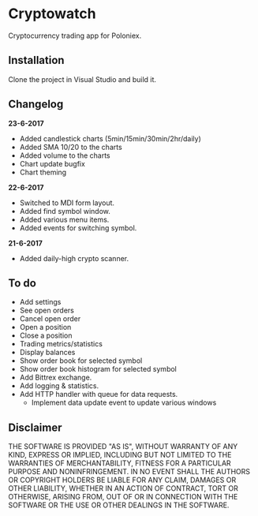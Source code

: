 # Cryptowatch

Cryptocurrency trading app for Poloniex.

## Installation

Clone the project in Visual Studio and build it.

## Changelog

**23-6-2017**
 - Added candlestick charts (5min/15min/30min/2hr/daily)
 - Added SMA 10/20 to the charts
 - Added volume to the charts
 - Chart update bugfix
 - Chart theming

**22-6-2017**
 - Switched to MDI form layout.
 - Added find symbol window.
 - Added various menu items.
 - Added events for switching symbol.

**21-6-2017**
 - Added daily-high crypto scanner.
 
 ## To do
  - Add settings
  - See open orders
  - Cancel open order
  - Open a position
  - Close a position
  - Trading metrics/statistics
  - Display balances
  - Show order book for selected symbol
  - Show order book histogram for selected symbol
  - Add Bittrex exchange.
  - Add logging & statistics.
  - Add HTTP handler with queue for data requests.
    - Implement data update event to update various windows
  
## Disclaimer
  
THE SOFTWARE IS PROVIDED "AS IS", WITHOUT WARRANTY OF ANY KIND, EXPRESS OR IMPLIED, INCLUDING BUT NOT LIMITED TO THE WARRANTIES OF MERCHANTABILITY, FITNESS FOR A PARTICULAR PURPOSE AND NONINFRINGEMENT. IN NO EVENT SHALL THE AUTHORS OR COPYRIGHT HOLDERS BE LIABLE FOR ANY CLAIM, DAMAGES OR OTHER LIABILITY, WHETHER IN AN ACTION OF CONTRACT, TORT OR OTHERWISE, ARISING FROM, OUT OF OR IN CONNECTION WITH THE SOFTWARE OR THE USE OR OTHER DEALINGS IN THE SOFTWARE.
